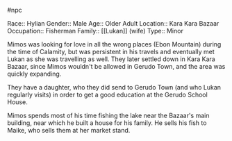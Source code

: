 #npc 

Race:: Hylian
Gender:: Male
Age:: Older Adult
Location:: Kara Kara Bazaar
Occupation:: Fisherman
Family:: [[Lukan]] (wife)
Type:: Minor

Mimos was looking for love in all the wrong places (Ebon Mountain) during the time of Calamity, but was persistent in his travels and eventually met Lukan as she was travelling as well. They later settled down in Kara Kara Bazaar, since Mimos wouldn't be allowed in Gerudo Town, and the area was quickly expanding.

They have a daughter, who they did send to Gerudo Town (and who Lukan regularly visits) in order to get a good education at the Gerudo School House.

Mimos spends most of his time fishing the lake near the Bazaar's main building, near which he built a house for his family. He sells his fish to Maike, who sells them at her market stand.
